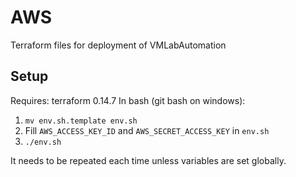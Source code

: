 # AWS
Terraform files for deployment of VMLabAutomation

## Setup
Requires: terraform 0.14.7
In bash (git bash on windows):
1. `mv env.sh.template env.sh `
2. Fill `AWS_ACCESS_KEY_ID` and `AWS_SECRET_ACCESS_KEY` in `env.sh`
3. `./env.sh`

It needs to be repeated each time unless variables are set globally.
